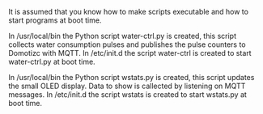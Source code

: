 It is assumed that you know how to make scripts executable and how
to start programs at boot time.

In /usr/local/bin the Python script water-ctrl.py is created,
this script collects water consumption pulses and publishes
the pulse counters to Domotizc with MQTT.
In /etc/init.d the script water-ctrl is created to start
water-ctrl.py at boot time.

In /usr/local/bin the Python script wstats.py is created,
this script updates the small OLED display.
Data to show is callected by listening on MQTT messages.
In /etc/init.d the script wstats is created to start
wstats.py at boot time.
